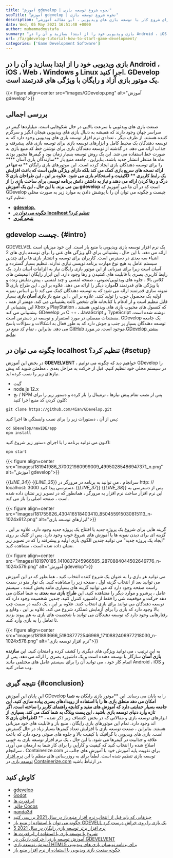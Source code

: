 ```yaml
---
title: "آموزش gdevelop | نحوه شروع توسعه بازی" 
seoTitle: "آموزش gdevelop | نحوه شروع توسعه بازی" 
description: "برای شروع کار با توسعه بازی های ویدیویی ، این مقاله آموزشی GDevelop را دنبال کنید. GDevelop خود میزبان است و نیازی به مهارت برنامه نویسی برای شروع با آن ندارد." 
date: Wed, 05 May 2021 16:51:40 +0000
author: muhammadmustafa
summary: "بازی ویدیویی خود را از ابتدا بسازید و آن را در Android ، iOS ، Web ، Windows و Linux اجرا کنید. GDevelop یک موتور بازی آزاد و رایگان با ویژگی های قدرتمند است." 
url: /fa/gdevelop-tutorial-how-to-start-game-development/
categories: ['Game Development Software']
---
```


## بازی ویدیویی خود را از ابتدا بسازید و آن را در Android ، iOS ، Web ، Windows و Linux اجرا کنید. GDevelop یک موتور بازی آزاد و رایگان با ویژگی های قدرتمند است.

{{< figure align=center src="images/GDevelop.png" alt="آموزش gdevelop">}}


## بررسی اجمالی
صنعت بازی های ویدئویی با سرعت بالایی در حال شکوفایی است. میلیاردها گیمر در سراسر جهان وجود دارند که همیشه به دنبال بازی های ویدیویی هیجان انگیز و سرگرم کننده هستند. از طرف دیگر ، تعدادی نرم افزار توسعه بازی های ویدیویی وجود دارد که به توسعه دهندگان یک محیط کامل و ابزارهای توسعه بازی برای توسعه بازی های پیشرفته و جذاب ارائه می دهد. در گذشته از توسعه دهندگان بازی برای نوشتن خط کد منبع بازی به صورت خط استفاده می شد. این یک روش توسعه بسیار زمان بود و گیمرها مجبور بودند ماه ها منتظر انتشار جدید باشند. بنابراین ، جامعه منبع باز **سازندگان بازی آسان ****  را برای توسعه دهندگان بازی ایجاد کرده است.
این موتورهای بازی رایگان ** **نه تنها در ارائه نسخه های سریع بازی کمک می کند بلکه دارای ویژگی هایی است که باعث افزایش کیفیت و استحکام بازی می شود. علاوه بر این ، این طراحان بازی 3D **   **یک رابط کاربری درگ و رها کردن ارائه می دهند و نیاز به داشتن دانش برنامه نویسی برای ساخت بازی را از بین می برند. با این حال ، این یک آموزش**   gdevelop** است که در آن ما می آموزیم که GDevelop چیست و چگونه می توان آن را با پوشش دادن به موارد زیر به صورت محلی تنظیم کرد.
  * **[gdevelop.][1]**
  * **[چگونه می توان در localhost تنظیم کرد؟][2]**
  * **[نتیجه گیری][3]**

##  **gdevelop چیست.**    {#intro}
GDEVELVEL یک نرم افزار توسعه بازی ویدیویی با منبع باز است. این خود میزبان است و ویژگی های غنی را برای توسعه بازی های 2D ارائه می دهد. با این حال ، پشتیبانی برای اشیاء سه بعدی در دسترس است. کاربران برای توسعه و انتشار بازی ها برای چندین سیستم عامل به هیچ نوع مهارت برنامه نویسی نیازی ندارند. تنظیم بسیار گسترده و آسان است زیرا برای میزبانی از این موتور بازی رایگان نیاز به الزامات آسان دارد. یک رابط کاربری بصری با قابلیت های کشیدن و رها وجود دارد. این ابزار رایگان انیمیشن های کلاس بالا ، جلوه های ویدئویی/صوتی ، صفحه لمسی و چند لمسی ، پیش نمایش زنده و موارد دیگر را ارائه می دهد. علاوه بر این ، این طراح بازی  **3D**  با ویژگی های قدرتمند نمونه سازی قدرتمند ارائه می شود که به توسعه دهندگان کمک می کند تا بر اساس نمونه اولیه یک محصول خوب را تولید کنند.
علاوه بر این ، این منبع باز  **بازی آسان بازی**  بسیار قابل تنظیم است و از ادغام با کتابخانه های شخص ثالث پشتیبانی می کند. مهمتر از همه ، این پشتیبانی از Xbox و PlayStation که کنسول های محبوب بازی های ویدئویی هستند ، پشتیبانی می کند. GDevelop در C ++ ، JavaScript و TypeScript نوشته شده است. مستندات مفصلی در مورد استقرار و توسعه در دسترس است. GDevelop یک جامعه توسعه دهندگان بسیار پر جنب و جوش دارد که به طور فعال به اشکالات و سؤالات پاسخ می دهد. بنابراین ، تمام کد منبع در [GitHub][4] موجود است.
[در مورد GDevelop بیشتر بدانید][5]

##  **چگونه می توان در localhost تنظیم کرد؟**    {#setup}
در بخش این آموزش  **GDEVELVENT**  ، خواهیم دید که چگونه می توانیم GDevelop را در سیستم محلی خود تنظیم کنیم. قبل از حرکت به مراحل بعدی ، مطمئن شوید که پیش نیازهای زیر را نصب کرده اید.
  * گیت
  * node.js 12.x
  * نخ / NPM
پس از نصب تمام پیش نیازها ، ترمینال را باز کرده و دستور زیر را برای کلون کردن کد منبع اجرا کنید:
```
git clone https://github.com/4ian/GDevelop.git
```
پس از آن ، دستورات زیر را برای نصب وابستگی ها اجرا کنید:
```
cd GDevelop/newIDE/app
npm install
```
اکنون می توانید برنامه را با اجرای دستور زیر شروع کنید:
```
npm start
```

{{< figure align=center src="images/181941986_370021980999009_49950285486947371_n.png" alt="آموزش gdevelop">}}

{{_LINE_34_}}
{{_LINE_35_}}
    سرانجام ، می توانید به برنامه در مرورگر در http: // localhost: 3000 دسترسی پیدا کنید.
{{_LINE_37_}}
{{_LINE_38_}}
پس از دسترسی به این نرم افزار ساخت نرم افزار به مرورگر ، همانطور که در تصویر زیر نشان داده شده است ، صفحه اصلی را باز می کند.

{{< figure align=center src="images/181755626_430416518403410_850455915030815113_n-1024x612.png" alt="ابزارهای توسعه بازی">}}

گزینه هایی برای شروع یک پروژه جدید یا افتتاح یک پروژه جدید وجود دارد. علاوه بر این ، گزینه ای برای دیدن نمونه ها یا آموزش های شروع خوب وجود دارد.
پس از کلیک بر روی "ایجاد یک پروژه جدید" می توانید چندین الگوی بازی اولیه و پیشرفته را که در تصویر زیر نشان داده شده است ، مشاهده کنید.

{{< figure align=center src="images/181970185_1410837245966585_2870884044502649776_n-1024x579.png" alt="آموزش gdevelop">}}

می توانید هر بازی را به عنوان یک شروع کننده انتخاب کنید ، همانطور که در این آموزش می توانید بعد از انتخاب گزینه اول ، صفحه زیر را مشاهده کنید. یک نوار منو در سمت راست صفحه وجود دارد که می توانید گزینه های بسیاری مانند پخش کننده ، سیستم عامل ، پرشرو و موارد دیگر را مشاهده کنید. این  **طراح بازی سه بعدی**  به شما امکان می دهد حرکت و موقعیت شی را فقط از داشبورد کنترل کنید. چندین شخصیت وجود دارد که توسعه دهندگان می توانند برای بازی انتخاب کنند. علاوه بر این ، یک دکمه در سمت چپ بالا وجود دارد که بازی را برای آزمایش عملکرد شروع می کند. علاوه بر این ، وقایع و رفتارهایی وجود دارد که توسعه دهندگان می توانند با شخصیت های بازی به هم پیوند بزنند تا تعامل را به بازی وارد کنند.

{{< figure align=center src="images/181893666_518087772546969_1710882406977218030_n-1024x578.png" alt="نرم افزار توسعه بازی">}}

به این ترتیب ، می توانید ویژگی های دیگری را کشف کرده و امتحان کنید. این  **سازنده بازی آسان**  سازگار با توسعه دهنده است و یک داشبورد بصری را ارائه می دهد. پس از اتمام کار خود ، می توانید آن را برای سیستم عامل های مختلفی مانند Android ، iOS و وب صادر کنید.

##  **نتیجه گیری**    {#conclusion}
این پایان این آموزش GDevelop را به پایان می رساند. این **موتور بازی رایگان  **به شما امکان می دهد منطق بازی ها را با استفاده از رویدادهای بصری پیاده سازی کنید. این جامعه بسیار حمایتی دارد که آموزش های مفید و کتابچه راهنمای کاربر را ساخته است. اگر تازه وارد دنیای توسعه بازی باشید ، این پست وبلاگ به شما کمک می کند. بسیاری از طراحان بازی 3D**  ** ، ابزارهای توسعه بازی و مقالاتی که در بخش اکتشاف زیر ذکر شده اند وجود دارد. تمام این موتورهای بازی رایگان ، منبع باز و قابلیت های خود میزبانی هستند. بنابراین ، صنعت توسعه بازی با افزایش تعداد گیمرها بسیار زیاد در حال گسترش است. بازی های ویدیویی با گرافیک با کیفیت بالا و جلوه های صوتی وجود دارد که باعث علاقه و جذابیت در گیمرها می شود. با این حال ، یک نرم افزار توسعه بازی به خوبی اصلاح شده را انتخاب کنید که کیفیت و کارآیی را برای کار شما به ارمغان می آورد.
سرانجام ، Containerize.com برای تقویت پایه آموزش خود با آموزش های جالب تر توسعه بازی تنظیم شده است. لطفاً برای به روزرسانی های منظم با این [نرم افزار توسعه بازی][6] در [Containerize.com][7] در ارتباط باشید.

## کاوش کنید
  * [gdevelop][8]
  * [Godot][9]
  * [ابرقدرت ها][10]
  * [خالق Cocos][11]
  * [panda3d][12]
  * [چیزهایی که باید قبل از انتخاب نرم افزار منبع باز در سال 2021 بررسی کنید][13]
  * [چگونه می توان با استفاده از منبع باز GDEVELL یک بازی را روی خراش درست کرد][14]
  * [5 نرم افزار برتر توسعه بازی رایگان در سال 2021][15]
  * [شروع با توسعه بازی با استفاده از ابرقدرت ها][16]
  * [آموزش توسعه بازی | حرکت بازیکن در GDEVELVENT][17]
  * [آموزش توسعه بازی HTML5 برای برنامه نویسان بازی های ویدیویی][18]
  * [چگونه صنعت بازی ویدیویی با استفاده از نرم افزار منبع باز][19]

  
[1]: #intro
[2]: #setup
[3]: #Conclusion
[4]: https://github.com/4ian/GDevelop
[5]: https://gdevelop-app.com/
[6]: https://products.containerize.com/game-development-software
[7]: https://www.containerize.com/
[8]: https://products.containerize.com/game-development-software/gdevelop/
[9]: https://products.containerize.com/game-development-software/godot/
[10]: https://products.containerize.com/game-development-software/superpowers/
[11]: https://products.containerize.com/game-development-software/cocos-creator/
[12]: https://products.containerize.com/game-development-software/panda3d/
[13]: https://blog.containerize.com/cmdb-software/things-to-review-before-opting-open-source-software-in-2021/
[14]: https://blog.containerize.com/game-development-software/how-to-make-a-game-on-scratch-using-open-source-gdevelop/
[15]: https://blog.containerize.com/game-development-software/top-5-free-game-development-software-in-the-year-2021/
[16]: https://blog.containerize.com/game-development-software/superpowers-animation-getting-started-with-game-development/
[17]: https://blog.containerize.com/game-development-software/game-development-tutorial-player-movement-in-gdevelop/
[18]: https://blog.containerize.com/2021/05/19/html5-game-development-tutorial-for-video-game-programmers/
[19]: https://blog.containerize.com/2021/05/07/how-video-gaming-industry-leveraging-open-source-software/
